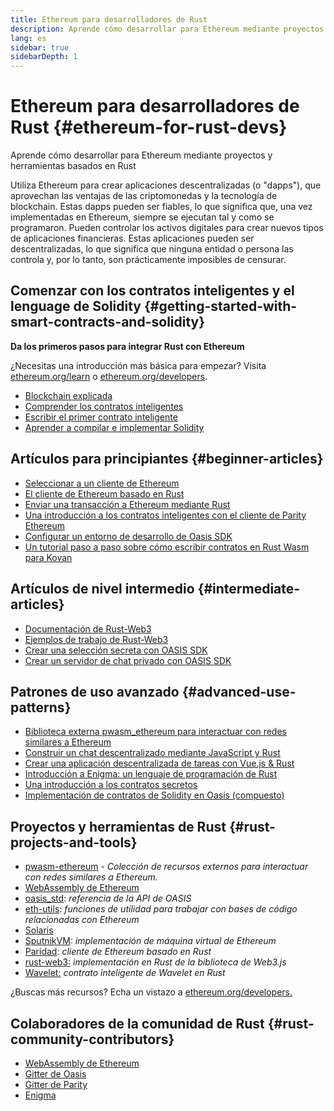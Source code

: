 ```yaml
---
title: Ethereum para desarrolladores de Rust
description: Aprende cómo desarrollar para Ethereum mediante proyectos y herramientas basados en Rust
lang: es
sidebar: true
sidebarDepth: 1
---
```


# Ethereum para desarrolladores de Rust {#ethereum-for-rust-devs}

<div class="featured">Aprende cómo desarrollar para Ethereum mediante proyectos y herramientas basados en Rust</div>

Utiliza Ethereum para crear aplicaciones descentralizadas (o "dapps"), que aprovechan las ventajas de las criptomonedas y la tecnología de blockchain. Estas dapps pueden ser fiables, lo que significa que, una vez implementadas en Ethereum, siempre se ejecutan tal y como se programaron. Pueden controlar los activos digitales para crear nuevos tipos de aplicaciones financieras. Estas aplicaciones pueden ser descentralizadas, lo que significa que ninguna entidad o persona las controla y, por lo tanto, son prácticamente imposibles de censurar.

## Comenzar con los contratos inteligentes y el lenguage de Solidity {#getting-started-with-smart-contracts-and-solidity}

**Da los primeros pasos para integrar Rust con Ethereum**

¿Necesitas una introducción más básica para empezar? Visita [ethereum.org/learn](/learn/) o [ethereum.org/developers](/developers/).

- [Blockchain explicada](https://kauri.io/article/d55684513211466da7f8cc03987607d5/blockchain-explained)
- [Comprender los contratos inteligentes](https://kauri.io/article/e4f66c6079e74a4a9b532148d3158188/ethereum-101-part-5-the-smart-contract)
- [Escribir el primer contrato inteligente](https://kauri.io/article/124b7db1d0cf4f47b414f8b13c9d66e2/remix-ide-your-first-smart-contract)
- [Aprender a compilar e implementar Solidity](https://kauri.io/article/973c5f54c4434bb1b0160cff8c695369/understanding-smart-contract-compilation-and-deployment)

## Artículos para principiantes {#beginner-articles}

- [Seleccionar a un cliente de Ethereum](https://www.trufflesuite.com/docs/truffle/reference/choosing-an-ethereum-client)
- [El cliente de Ethereum basado en Rust](https://wiki.parity.io/Setup)
- [Enviar una transacción a Ethereum mediante Rust](https://kauri.io/article/97c85229c66445759bb0ce642224d364/sending-ethereum-transactions-with-rust)
- [Una introducción a los contratos inteligentes con el cliente de Parity Ethereum](https://wiki.parity.io/Smart-Contracts)
- [Configurar un entorno de desarrollo de Oasis SDK](https://docs.oasis.dev/quickstart.html#set-up-the-oasis-sdk)
- [Un tutorial paso a paso sobre cómo escribir contratos en Rust Wasm para Kovan](https://github.com/paritytech/pwasm-tutorial)

## Artículos de nivel intermedio {#intermediate-articles}

- [Documentación de Rust-Web3](https://tomusdrw.github.io/rust-web3/web3/index.html)
- [Ejemplos de trabajo de Rust-Web3](https://github.com/tomusdrw/rust-web3/blob/master/examples)
- [Crear una selección secreta con OASIS SDK](https://docs.oasis.dev/tutorials/ballot.html#prerequisites)
- [Crear un servidor de chat privado con OASIS SDK](https://docs.oasis.dev/tutorials/messaging.html#prerequisites)

## Patrones de uso avanzado {#advanced-use-patterns}

- [Biblioteca externa pwasm_ethereum para interactuar con redes similares a Ethereum](https://paritytech.github.io/pwasm-ethereum/pwasm_ethereum/)
- [Construir un chat descentralizado mediante JavaScript y Rust](https://medium.com/perlin-network/build-a-decentralized-chat-using-javascript-rust-webassembly-c775f8484b52)
- [Crear una aplicación descentralizada de tareas con Vue.js & Rust ](https://medium.com/@jjmace01/build-a-decentralized-todo-app-using-vue-js-rust-webassembly-5381a1895beb)
- [Introducción a Enigma: un lenguaje de programación de Rust](https://blog.enigma.co/getting-started-with-discovery-the-rust-programming-language-4d1e0b06de15)
- [Una introducción a los contratos secretos](https://blog.enigma.co/getting-started-with-enigma-an-intro-to-secret-contracts-cdba4fe501c2)
- [Implementación de contratos de Solidity en Oasis (compuesto)](https://docs.oasis.dev/tutorials/deploy-solidity.html#deploy-using-truffle)

## Proyectos y herramientas de Rust {#rust-projects-and-tools}

- [pwasm-ethereum](https://github.com/paritytech/pwasm-ethereum) - _Colección de recursos externos para interactuar con redes similares a Ethereum._
- [WebAssembly de Ethereum](https://ewasm.readthedocs.io/en/mkdocs/)
- [oasis_std](https://docs.rs/oasis-std/0.2.7/oasis_std/): _referencia de la API de OASIS_
- [eth-utils](https://github.com/ethereum/eth-utils/): _funciones de utilidad para trabajar con bases de código relacionadas con Ethereum_
- [Solaris](https://github.com/paritytech/sol-rs)
- [SputnikVM](https://github.com/sorpaas/rust-evm): _implementación de máquina virtual de Ethereum_
- [Paridad](https://github.com/paritytech/parity-ethereum): _cliente de Ethereum basado en Rust_
- [rust-web3:](https://github.com/tomusdrw/rust-web3) _implementación en Rust de la biblioteca de Web3.js_
- [Wavelet:](https://wavelet.perlin.net/docs/smart-contracts) _contrato inteligente de Wavelet en Rust_

¿Buscas más recursos? Echa un vistazo a [ethereum.org/developers.](/developers/)

## Colaboradores de la comunidad de Rust {#rust-community-contributors}

- [WebAssembly de Ethereum](https://gitter.im/ewasm/Lobby)
- [Gitter de Oasis](https://gitter.im/Oasis-official/Lobby)
- [Gitter de Parity](https://gitter.im/paritytech/parity)
- [Enigma](https://discord.gg/SJK32GY)
